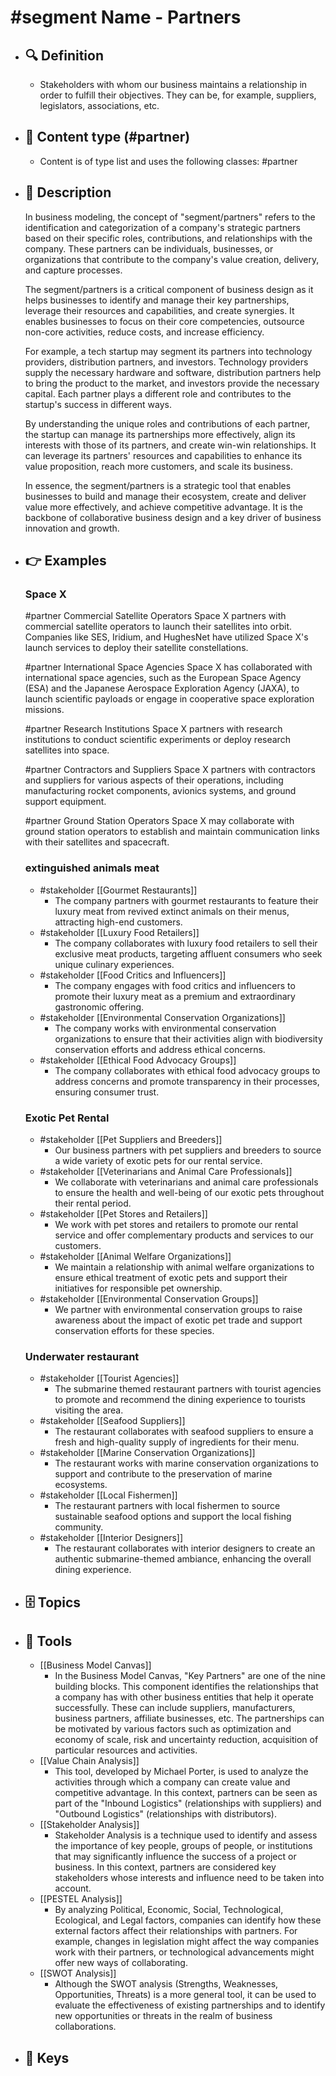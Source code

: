 # #segment Name - Partners
- ## 🔍 Definition
  - Stakeholders with whom our business maintains a relationship in order to fulfill their objectives. They can be, for example, suppliers, legislators, associations, etc.
- ## 📰 Content type (#partner)
  - Content is of type list and uses the following classes: #partner

- ## 📖 Description
  In business modeling, the concept of "segment/partners" refers to the identification and categorization of a company's strategic partners based on their specific roles, contributions, and relationships with the company. These partners can be individuals, businesses, or organizations that contribute to the company's value creation, delivery, and capture processes.
  
  The segment/partners is a critical component of business design as it helps businesses to identify and manage their key partnerships, leverage their resources and capabilities, and create synergies. It enables businesses to focus on their core competencies, outsource non-core activities, reduce costs, and increase efficiency.
  
  For example, a tech startup may segment its partners into technology providers, distribution partners, and investors. Technology providers supply the necessary hardware and software, distribution partners help to bring the product to the market, and investors provide the necessary capital. Each partner plays a different role and contributes to the startup's success in different ways.
  
  By understanding the unique roles and contributions of each partner, the startup can manage its partnerships more effectively, align its interests with those of its partners, and create win-win relationships. It can leverage its partners' resources and capabilities to enhance its value proposition, reach more customers, and scale its business.
  
  In essence, the segment/partners is a strategic tool that enables businesses to build and manage their ecosystem, create and deliver value more effectively, and achieve competitive advantage. It is the backbone of collaborative business design and a key driver of business innovation and growth.
- ## 👉 Examples
  ### Space X
  #partner Commercial Satellite Operators
  Space X partners with commercial satellite operators to launch their satellites into orbit. Companies like SES, Iridium, and HughesNet have utilized Space X's launch services to deploy their satellite constellations.
  
  #partner International Space Agencies
  Space X has collaborated with international space agencies, such as the European Space Agency (ESA) and the Japanese Aerospace Exploration Agency (JAXA), to launch scientific payloads or engage in cooperative space exploration missions.
  
  #partner Research Institutions
  Space X partners with research institutions to conduct scientific experiments or deploy research satellites into space.
  
  #partner Contractors and Suppliers
  Space X partners with contractors and suppliers for various aspects of their operations, including manufacturing rocket components, avionics systems, and ground support equipment.
  
  #partner Ground Station Operators
  Space X may collaborate with ground station operators to establish and maintain communication links with their satellites and spacecraft.
  
  ### 
  
  ### extinguished animals meat
  - #stakeholder [[Gourmet Restaurants]]
  	- The company partners with gourmet restaurants to feature their luxury meat from revived extinct animals on their menus, attracting high-end customers.
  - #stakeholder [[Luxury Food Retailers]]
  	- The company collaborates with luxury food retailers to sell their exclusive meat products, targeting affluent consumers who seek unique culinary experiences.
  - #stakeholder [[Food Critics and Influencers]]
  	- The company engages with food critics and influencers to promote their luxury meat as a premium and extraordinary gastronomic offering.
  - #stakeholder [[Environmental Conservation Organizations]]
  	- The company works with environmental conservation organizations to ensure that their activities align with biodiversity conservation efforts and address ethical concerns.
  - #stakeholder [[Ethical Food Advocacy Groups]]
  	- The company collaborates with ethical food advocacy groups to address concerns and promote transparency in their processes, ensuring consumer trust.
  ### Exotic Pet Rental
  - #stakeholder [[Pet Suppliers and Breeders]]
  	- Our business partners with pet suppliers and breeders to source a wide variety of exotic pets for our rental service.
  - #stakeholder [[Veterinarians and Animal Care Professionals]]
  	- We collaborate with veterinarians and animal care professionals to ensure the health and well-being of our exotic pets throughout their rental period.
  - #stakeholder [[Pet Stores and Retailers]]
  	- We work with pet stores and retailers to promote our rental service and offer complementary products and services to our customers.
  - #stakeholder [[Animal Welfare Organizations]]
  	- We maintain a relationship with animal welfare organizations to ensure ethical treatment of exotic pets and support their initiatives for responsible pet ownership.
  - #stakeholder [[Environmental Conservation Groups]]
  	- We partner with environmental conservation groups to raise awareness about the impact of exotic pet trade and support conservation efforts for these species.
  ### Underwater restaurant
  - #stakeholder [[Tourist Agencies]]
  	- The submarine themed restaurant partners with tourist agencies to promote and recommend the dining experience to tourists visiting the area.
  - #stakeholder [[Seafood Suppliers]]
  	- The restaurant collaborates with seafood suppliers to ensure a fresh and high-quality supply of ingredients for their menu.
  - #stakeholder [[Marine Conservation Organizations]]
  	- The restaurant works with marine conservation organizations to support and contribute to the preservation of marine ecosystems.
  - #stakeholder [[Local Fishermen]]
  	- The restaurant partners with local fishermen to source sustainable seafood options and support the local fishing community.
  - #stakeholder [[Interior Designers]]
  	- The restaurant collaborates with interior designers to create an authentic submarine-themed ambiance, enhancing the overall dining experience.
- ## 🗄️ Topics
  
- ## 🧰 Tools
  - [[Business Model Canvas]]
    - In the Business Model Canvas, "Key Partners" are one of the nine building blocks. This component identifies the relationships that a company has with other business entities that help it operate successfully. These can include suppliers, manufacturers, business partners, affiliate businesses, etc. The partnerships can be motivated by various factors such as optimization and economy of scale, risk and uncertainty reduction, acquisition of particular resources and activities.
  - [[Value Chain Analysis]]
    - This tool, developed by Michael Porter, is used to analyze the activities through which a company can create value and competitive advantage. In this context, partners can be seen as part of the "Inbound Logistics" (relationships with suppliers) and "Outbound Logistics" (relationships with distributors).
  - [[Stakeholder Analysis]]
    - Stakeholder Analysis is a technique used to identify and assess the importance of key people, groups of people, or institutions that may significantly influence the success of a project or business. In this context, partners are considered key stakeholders whose interests and influence need to be taken into account.
  - [[PESTEL Analysis]]
    - By analyzing Political, Economic, Social, Technological, Ecological, and Legal factors, companies can identify how these external factors affect their relationships with partners. For example, changes in legislation might affect the way companies work with their partners, or technological advancements might offer new ways of collaborating.
  - [[SWOT Analysis]]
    - Although the SWOT analysis (Strengths, Weaknesses, Opportunities, Threats) is a more general tool, it can be used to evaluate the effectiveness of existing partnerships and to identify new opportunities or threats in the realm of business collaborations.
- ## 🔑 Keys
  
